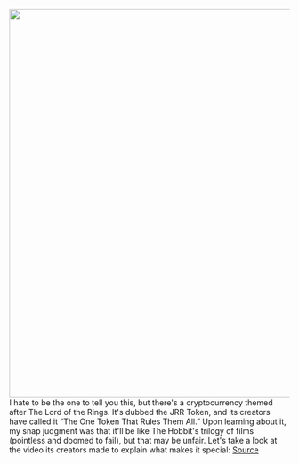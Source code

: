 <img src='https://cdn.vox-cdn.com/thumbor/Vp9lGkX1AnWLh11WqE_JkmFMUWg=/0x0:2880x1558/1200x800/filters:focal(1156x462:1616x922)/cdn.vox-cdn.com/uploads/chorus_image/image/69707103/Screen_Shot_2021_08_03_at_6.26.43_PM.0.png' width='700px' /><br/>
I hate to be the one to tell you this, but there's a cryptocurrency themed after The Lord of the Rings. It's dubbed the JRR Token, and its creators have called it “The One Token That Rules Them All.” Upon learning about it, my snap judgment was that it'll be like The Hobbit's trilogy of films (pointless and doomed to fail), but that may be unfair. Let's take a look at the video its creators made to explain what makes it special:
<a href='https://www.theverge.com/2021/8/10/22608361/jrr-token-cryptocurrency-one-ring-lord-of-the-rings'> Source <a/>